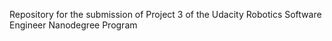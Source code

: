 Repository for the submission of Project 3 of the Udacity Robotics Software Engineer Nanodegree Program
